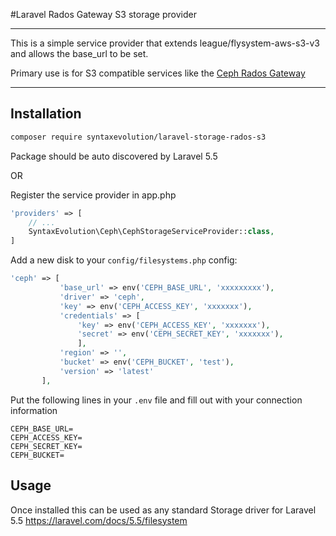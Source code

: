#Laravel Rados Gateway S3 storage provider
___
This is  a simple service provider that extends league/flysystem-aws-s3-v3 and allows the base_url to be set.

Primary use is for S3 compatible services like the [Ceph Rados Gateway](http://docs.ceph.com/docs/master/radosgw/s3/)

___

## Installation

```bash
composer require syntaxevolution/laravel-storage-rados-s3
```
Package should be auto discovered by Laravel 5.5

OR

Register the service provider in app.php
```php
'providers' => [
    // ...
    SyntaxEvolution\Ceph\CephStorageServiceProvider::class,
]
```

Add a new disk to your `config/filesystems.php` config:
 ```php
'ceph' => [
            'base_url' => env('CEPH_BASE_URL', 'xxxxxxxxx'),
            'driver' => 'ceph',
            'key' => env('CEPH_ACCESS_KEY', 'xxxxxxx'),
            'credentials' => [
                'key' => env('CEPH_ACCESS_KEY', 'xxxxxxx'),
                'secret' => env('CEPH_SECRET_KEY', 'xxxxxxx'),
                ],
            'region' => '',
            'bucket' => env('CEPH_BUCKET', 'test'),
            'version' => 'latest'
        ],
```


Put the following lines in your `.env` file and fill out with your connection information
```
CEPH_BASE_URL=
CEPH_ACCESS_KEY=
CEPH_SECRET_KEY=
CEPH_BUCKET=

```


## Usage
Once installed this can be used as any standard Storage driver for Laravel 5.5
https://laravel.com/docs/5.5/filesystem